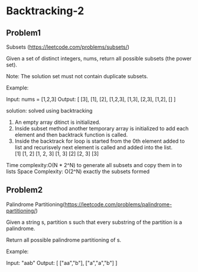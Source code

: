 # Backtracking-2

## Problem1 
Subsets (https://leetcode.com/problems/subsets/)

Given a set of distinct integers, nums, return all possible subsets (the power set).

Note: The solution set must not contain duplicate subsets.

Example:

Input: nums = [1,2,3]
Output:
[
  [3],
  [1],
  [2],
  [1,2,3],
  [1,3],
  [2,3],
  [1,2],
  []
]

solution: solved using backtracking

1) An empty array ditinct is initialized.
2) Inside subset method another temporary array is initialized to add each element and then backtrack function is called.
3) Inside the backtrack for loop is started from the 0th element added to list and recurisvely next element is called and added into the list.  
[1]
[1, 2]
[1, 2, 3]
[1, 3]
[2]
[2, 3]
[3]

Time complexity:O(N * 2^N) to generate all subsets and copy them in to lists
Space Complexity: O(2^N) exactly the subsets formed 

## Problem2

Palindrome Partitioning(https://leetcode.com/problems/palindrome-partitioning/)

Given a string s, partition s such that every substring of the partition is a palindrome.

Return all possible palindrome partitioning of s.

Example:

Input: "aab"
Output:
[
  ["aa","b"],
  ["a","a","b"]
]

